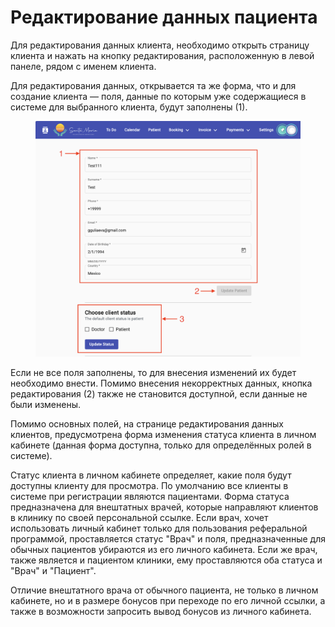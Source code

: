 # Редактирование данных пациента

Для редактирования данных клиента, необходимо открыть страницу клиента и нажать на кнопку редактирования, расположенную в левой панеле, рядом с именем клиента.

Для редактирования данных, открывается та же форма, что и для создание клиента — поля, данные по которым уже содержащиеся в системе для выбранного клиента, будут заполнены (1).

<figure><img src="../../../.gitbook/assets/Screenshot 2023-05-25 at 15.54.33.png" alt=""><figcaption></figcaption></figure>

Если не все поля заполнены, то для внесения изменений их будет необходимо внести. Помимо внесения некорректных данных, кнопка редактирования (2) также не становится доступной, если данные не были изменены.

Помимо основных полей, на странице редактирования данных клиентов, предусмотрена форма изменения статуса клиента в личном кабинете (данная форма доступна, только для определённых ролей в системе).

Статус клиента в личном кабинете определяет, какие поля будут доступны клиенту для просмотра. По умолчанию все клиенты в системе при регистрации являются пациентами. Форма статуса предназначена для внештатных врачей, которые направляют клиентов в клинику по своей персональной ссылке. Если врач, хочет использовать личный кабинет только для пользования реферальной программой, проставляется статус "Врач" и поля, предназначенные для обычных пациентов убираются из его личного кабинета. Если же врач, также является и пациентом клиники, ему проставляются оба статуса и "Врач" и "Пациент".

Отличие внештатного врача от обычного пациента, не только в личном кабинете, но и в размере бонусов при переходе по его личной ссылки, а также в возможности запросить вывод бонусов из личного кабинета.
